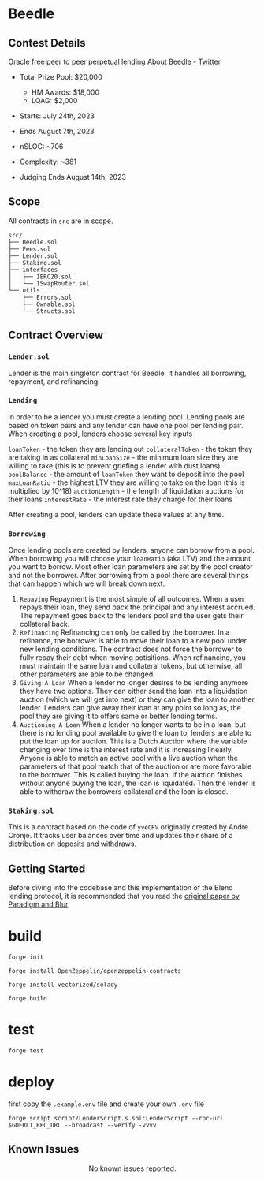 # Beedle

[//]: # (contest-details-open)

## Contest Details

Oracle free peer to peer perpetual lending
About Beedle - [Twitter](https://twitter.com/beedlefi)

- Total Prize Pool: $20,000
  - HM Awards: $18,000
  - LQAG: $2,000

- Starts: July 24th, 2023
- Ends August 7th, 2023

- nSLOC: ~706
- Complexity: ~381
- Judging Ends August 14th, 2023

[//]: # (contest-details-close)

[//]: # (scope-open)

## Scope

All contracts in `src` are in scope. 

```
src/
├── Beedle.sol
├── Fees.sol
├── Lender.sol
├── Staking.sol
├── interfaces
│   ├── IERC20.sol
│   └── ISwapRouter.sol
└── utils
    ├── Errors.sol
    ├── Ownable.sol
    └── Structs.sol
```

## Contract Overview

### `Lender.sol`

Lender is the main singleton contract for Beedle. It handles all borrowing, repayment, and refinancing.

### `Lending`

In order to be a lender you must create a lending pool. Lending pools are based on token pairs and any lender can have one pool per lending pair. When creating a pool, lenders choose several key inputs

`loanToken` - the token they are lending out
`collateralToken` - the token they are taking in as collateral
`minLoanSize` - the minimum loan size they are willing to take (this is to prevent griefing a lender with dust loans)
`poolBalance` - the amount of `loanToken` they want to deposit into the pool
`maxLoanRatio` - the highest LTV they are willing to take on the loan (this is multiplied by 10^18)
`auctionLength` - the length of liquidation auctions for their loans
`interestRate` - the interest rate they charge for their loans

After creating a pool, lenders can update these values at any time. 

### `Borrowing`

Once lending pools are created by lenders, anyone can borrow from a pool. When borrowing you will choose your `loanRatio` (aka LTV) and the amount you want to borrow. Most other loan parameters are set by the pool creator and not the borrower. After borrowing from a pool there are several things that can happen which we will break down next. 

1.  `Repaying`
Repayment is the most simple of all outcomes. When a user repays their loan, they send back the principal and any interest accrued. The repayment goes back to the lenders pool and the user gets their collateral back. 
2. `Refinancing`
Refinancing can only be called by the borrower. In a refinance, the borrower is able to move their loan to a new pool under new lending conditions. The contract does not force the borrower to fully repay their debt when moving potisitions. When refinancing, you must maintain the same loan and collateral tokens, but otherwise, all other parameters are able to be changed. 
3. `Giving A Loan`
When a lender no longer desires to be lending anymore they have two options. They can either send the loan into a liquidation auction (which we will get into next) or they can give the loan to another lender. Lenders can give away their loan at any point so long as, the pool they are giving it to offers same or better lending terms. 
4. `Auctioning A Loan`
When a lender no longer wants to be in a loan, but there is no lending pool available to give the loan to, lenders are able to put the loan up for auction. This is a Dutch Auction where the variable changing over time is the interest rate and it is increasing linearly. Anyone is able to match an active pool with a live auction when the parameters of that pool match that of the auction or are more favorable to the borrower. This is called buying the loan. If the auction finishes without anyone buying the loan, the loan is liquidated. Then the lender is able to withdraw the borrowers collateral and the loan is closed. 

### `Staking.sol`

This is a contract based on the code of `yveCRV` originally created by Andre Cronje. It tracks user balances over time and updates their share of a distribution on deposits and withdraws.

[//]: # (scope-close)

[//]: # (getting-started-open)

## Getting Started

Before diving into the codebase and this implementation of the Blend lending protocol, it is recommended that you read the [original paper by Paradigm and Blur](https://www.paradigm.xyz/2023/05/blend#continuous-loans)

# build
`forge init`

`forge install OpenZeppelin/openzeppelin-contracts`

`forge install vectorized/solady`

`forge build`

# test
`forge test`

# deploy
first copy the `.example.env` file and create your own `.env` file

`forge script script/LenderScript.s.sol:LenderScript --rpc-url $GOERLI_RPC_URL --broadcast --verify -vvvv`

[//]: # (getting-started-close)

[//]: # (known-issues-open)

## Known Issues

<p align="center">
No known issues reported.

[//]: # (known-issues-close)
 
